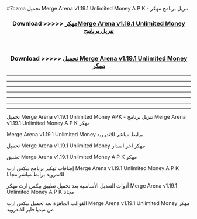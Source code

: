 #7czma تحميل Merge Arena v1.19.1 Unlimited Money  A P K - تنزيل برنامج مهكر



<div align="center">
<h3>Download >>>>> <a href="https://runaway1.web.app/?sq=Merge Arena v1.19.1 Unlimited Money ">مهكرMerge Arena v1.19.1 Unlimited Money  تنزيل برنامج</a></h3><br>

<h3>Download >>>>> <a href="https://runaway1.web.app/?sq=Merge Arena v1.19.1 Unlimited Money ">تحميل Merge Arena v1.19.1 Unlimited Money  مهكر</a></h3>
</div>


----------------------------------------------------------

----------------------------------------------------------

----------------------------------------------------------

----------------------------------------------------------

----------------------------------------------------------

----------------------------------------------------------

----------------------------------------------------------

تحميل Merge Arena v1.19.1 Unlimited Money  APK - تنزيل برنامج Merge Arena v1.19.1 Unlimited Money  A P K مهكر

Merge Arena v1.19.1 Unlimited Money  برابط مباشر للاندرويد

تحميل Merge Arena v1.19.1 Unlimited Money  مهكر اخر اصدار

تطبيق Merge Arena v1.19.1 Unlimited Money  A P K مهكر

إضافات تهكير برنامج بيكس ارت Merge Arena v1.19.1 Unlimited Money  A P K للاندرويد برابط مباشر مجانا

أدوات التعديل الأساسية بعد تحميل تطبيق بيكس ارت مهكر Merge Arena v1.19.1 Unlimited Money  A P K مجانا

القوالب الجاهزة بعد تحميل بيكس ارت Merge Arena v1.19.1 Unlimited Money  مهكر من ميديا فاير للاندرويد


